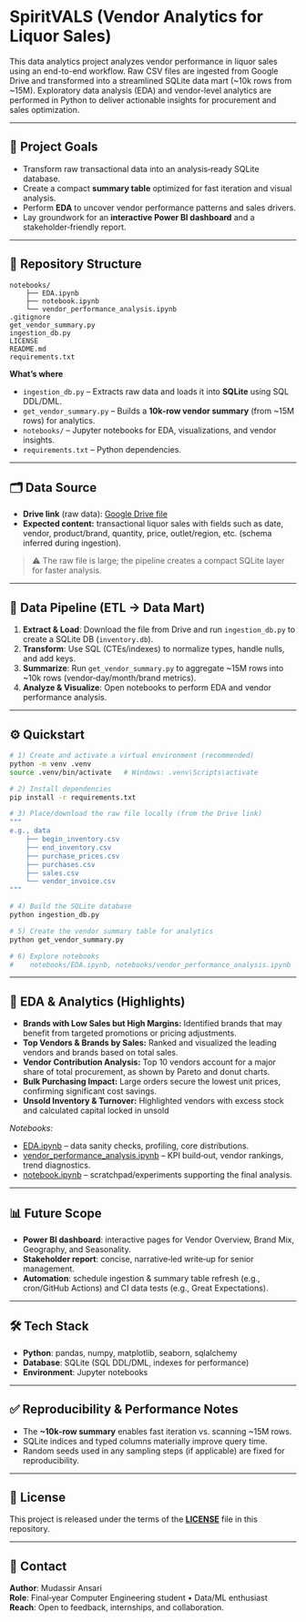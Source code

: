 # SpiritVALS (Vendor Analytics for Liquor Sales)

This data analytics project analyzes vendor performance in liquor sales using an end-to-end workflow. Raw CSV files are ingested from Google Drive and transformed into a streamlined SQLite data mart (~10k rows from ~15M). Exploratory data analysis (EDA) and vendor-level analytics are performed in Python to deliver actionable insights for procurement and sales optimization.

---

## 📌 Project Goals

* Transform raw transactional data into an analysis‑ready SQLite database.
* Create a compact **summary table** optimized for fast iteration and visual analysis.
* Perform **EDA** to uncover vendor performance patterns and sales drivers.
* Lay groundwork for an **interactive Power BI dashboard** and a stakeholder‑friendly report.

---

## 🧱 Repository Structure

```
notebooks/
    ├── EDA.ipynb
    ├── notebook.ipynb
    └── vendor_performance_analysis.ipynb
.gitignore
get_vendor_summary.py
ingestion_db.py
LICENSE
README.md
requirements.txt
```

**What’s where**

* `ingestion_db.py` – Extracts raw data and loads it into **SQLite** using SQL DDL/DML.
* `get_vendor_summary.py` – Builds a **10k‑row vendor summary** (from \~15M rows) for analytics.
* `notebooks/` – Jupyter notebooks for EDA, visualizations, and vendor insights.
* `requirements.txt` – Python dependencies.

---

## 🗂️ Data Source

* **Drive link** (raw data): [Google Drive file](https://drive.google.com/file/d/18s64R0xY4KMSeTqpx9609KCVnvRjwKbs/view?usp=sharing)
* **Expected content:** transactional liquor sales with fields such as date, vendor, product/brand, quantity, price, outlet/region, etc. (schema inferred during ingestion).

> ⚠️ The raw file is large; the pipeline creates a compact SQLite layer for faster analysis.

---

## 🔄 Data Pipeline (ETL → Data Mart)

1. **Extract & Load**: Download the file from Drive and run `ingestion_db.py` to create a SQLite DB (`inventory.db`).
2. **Transform**: Use SQL (CTEs/indexes) to normalize types, handle nulls, and add keys.
3. **Summarize**: Run `get_vendor_summary.py` to aggregate \~15M rows into \~10k rows (vendor‑day/month/brand metrics).
4. **Analyze & Visualize**: Open notebooks to perform EDA and vendor performance analysis.

---

## ⚙️ Quickstart

```bash
# 1) Create and activate a virtual environment (recommended)
python -m venv .venv
source .venv/bin/activate   # Windows: .venv\Scripts\activate

# 2) Install dependencies
pip install -r requirements.txt

# 3) Place/download the raw file locally (from the Drive link)
""" 
e.g., data
    ├── begin_inventory.csv
    ├── end_inventory.csv
    ├── purchase_prices.csv
    ├── purchases.csv
    ├── sales.csv
    └── vendor_invoice.csv
"""

# 4) Build the SQLite database
python ingestion_db.py 

# 5) Create the vendor summary table for analytics
python get_vendor_summary.py 

# 6) Explore notebooks
#    notebooks/EDA.ipynb, notebooks/vendor_performance_analysis.ipynb
```
---

## 🧪 EDA & Analytics (Highlights)

- **Brands with Low Sales but High Margins:** Identified brands that may benefit from targeted promotions or pricing adjustments.
- **Top Vendors & Brands by Sales:** Ranked and visualized the leading vendors and brands based on total sales.
- **Vendor Contribution Analysis:** Top 10 vendors account for a major share of total procurement, as shown by Pareto and donut charts.
- **Bulk Purchasing Impact:** Large orders secure the lowest unit prices, confirming significant cost savings.
- **Unsold Inventory & Turnover:** Highlighted vendors with excess stock and calculated capital locked in unsold

*Notebooks:*

* [EDA.ipynb](./notebooks/EDA.ipynb) – data sanity checks, profiling, core distributions.
* [vendor_performance_analysis.ipynb](./notebooks/vendor_performance_analysis.ipynb) – KPI build‑out, vendor rankings, trend diagnostics.
* [notebook.ipynb](./notebooks/notebook.ipynb) – scratchpad/experiments supporting the final analysis.

---

## 📊 Future Scope

* **Power BI dashboard**: interactive pages for Vendor Overview, Brand Mix, Geography, and Seasonality.
* **Stakeholder report**: concise, narrative‐led write‑up for senior management.
* **Automation**: schedule ingestion & summary table refresh (e.g., cron/GitHub Actions) and CI data tests (e.g., Great Expectations).

---

## 🛠️ Tech Stack

* **Python**: pandas, numpy, matplotlib, seaborn, sqlalchemy
* **Database**: SQLite (SQL DDL/DML, indexes for performance)
* **Environment**: Jupyter notebooks

---

## ✅ Reproducibility & Performance Notes

* The **\~10k‑row summary** enables fast iteration vs. scanning \~15M rows.
* SQLite indices and typed columns materially improve query time.
* Random seeds used in any sampling steps (if applicable) are fixed for reproducibility.

---

## 📄 License

This project is released under the terms of the [**LICENSE**](./LICENSE) file in this repository.

---

## 🙋 Contact

**Author**: Mudassir Ansari  
**Role**: Final‑year Computer Engineering student • Data/ML enthusiast  
**Reach**: Open to feedback, internships, and collaboration.
